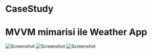 # CaseStudy

# MVVM mimarisi ile Weather App 

![Screenshot](https://cdn.discordapp.com/attachments/1088800309763117096/1134076894594203659/Simulator_Screenshot_-_iPhone_14_-_2023-07-27_at_13.54.59.png)
![Screenshot](https://cdn.discordapp.com/attachments/800783429905940482/1133666043173294141/Simulator_Screenshot_-_iPhone_14_Pro_-_2023-07-26_at_10.43.47.png)
![Screenshot](https://cdn.discordapp.com/attachments/1088800309763117096/1134076895386939402/Simulator_Screenshot_-_iPhone_14_-_2023-07-27_at_13.55.10.png)



